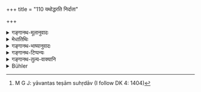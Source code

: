 +++
title = "110 यथोद्धरति निर्दाता"

+++

<details><summary>गङ्गानथ-मूलानुवादः</summary>

Just as the weeder plucks out the weed and preserves the corn, so shall the King preserve his kingdom and destroy his opponents.—(110)
</details>

<details><summary>मेधातिथिः</summary>

ये राजानम् अभिद्रुह्यन्ति तेषां ये सुहृद्बान्धवाः संबन्धोपसर्पिणो वा, न ते विनाशयितव्याः, यदि न तत्कार्याभ्यन्तराः । य एव दुष्टास् त एव निग्राह्याः, न तत्संबन्धिन इत्य् एतन् **निर्दातृ**दृष्टान्तेन प्रतिपाद्यते । यथा धान्यकक्षयोः सहोत्पन्नयोर् अत्यन्तसहितयोर् अपि नैपुण्येन **धान्यं रक्षति कक्षम् उद्धरति**, एवं स्वराष्ट्रे याव् अत्यन्तसुहृदाव्[^१४१] अपि, तयोर् दोषवान् यः स एव निग्राःयः, न यः सुसङ्गतो ऽपि । अतः साध्वसाधुविवेकेन साधवो तक्ष्या असाधवो निग्राह्याः ॥ ७.११० ॥


[^१४१]:
     M G J: yāvantas teṣām suhṛdāv (I follow DK 4: 1404)
</details>

<details><summary>गङ्गानथ-भाष्यानुवादः</summary>

When certain persons plot against the King, the friends and relations of such persons, as also those that seek to enter into relationship with them, should not all be ruined,—if they are not in the secret of their machinations; those alone shall be proceeded against who are actually wicked, and not his relations; this is what is shown by means of the instance of the ‘weeder.’

Though the corn and the weed grow together and are in dose touch with one another, yet the weeder cleverly preserves the corn and plucks out the weeds; in the same manner from among the plotters and their friends; those alone should be punished who have actually committed the offence, and not those who are only related to them. Thus with due discrimination between the good and the wicked, the former shall be preserved and the latter punished.—(110)
</details>

<details><summary>गङ्गानथ-टिप्पन्यः</summary>

This verse is quoted in *Vīramitrodaya* (Rājanīti, p. 253) which explains ‘*nirdātā*’ as ‘he who weeds out grass and other things growing in a cultivated field,’—and ‘*Kakṣam*’ as ‘weeds.’
</details>

<details><summary>गङ्गानथ-तुल्य-वाक्यानि</summary>

**(verses 7.110-113)  
**

*Bṛhaspati* (Vīramitrodaya-Rājanīti, p. 253).—‘Having established his
sovereignty over the land, and having set up fortifications according to law, he shall employ all his strength in the removing of dangerous elements.’

*Yājñavalkya* (1.334).—‘He shall protect the people from dangers arising
from back-biters, thieves, wicked persons, and desperate criminals, and specially from *Kāyasthas*.’

*Matsya-purāṇa* (Vīramitrodaya-Rājanīti, p. 253).—‘In protecting his
kingdom king shall see to it that the people do not become impoverished. If the king, through folly or carelessness, allows his kingdom to become impoverished, he very soon falls off, not only from the kingdom, hut also from life itself.’

*Yājñavalkya* (1.338-339).—‘If the king increases the wealth by means of
illegal exactions from the kingdom, he quickly loses his prosperity and becomes ruined.’

*Kātyāyana* (Vīramitrodaya-Rājanīti, p. 254).—‘Protecting the people,
removing of dangerous elements and honouring the twice-born—for these purposes has the king been created.’
</details>

<details><summary>Bühler</summary>

110	As the weeder plucks up the weeds and preserves the corn, even so let the king protect his kingdom and destroy his opponents.
</details>
